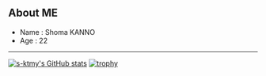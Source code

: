## About ME
- Name : Shoma KANNO
- Age : 22

---

[![s-ktmy's GitHub stats](https://github-readme-stats.vercel.app/api?username=s-ktmy&count_private=true)](https://github.com/anuraghazra/github-readme-stats)
[![trophy](https://github-profile-trophy.vercel.app/?username=s-ktmy&row=1)](https://github.com/ryo-ma/github-profile-trophy)

<!--
**s-ktmy/s-ktmy** is a ✨ _special_ ✨ repository because its `README.md` (this file) appears on your GitHub profile.

Here are some ideas to get you started:

- 🔭 I’m currently working on ...
- 🌱 I’m currently learning ...
- 👯 I’m looking to collaborate on ...
- 🤔 I’m looking for help with ...
- 💬 Ask me about ...
- 📫 How to reach me: ...
- 😄 Pronouns: ...
- ⚡ Fun fact: ...
-->

